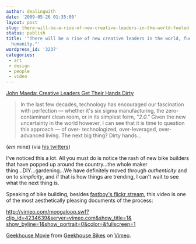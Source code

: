 ```yaml
---
author: dealingwith
date: '2009-05-26 01:35:00'
layout: post
slug: there-will-be-a-rise-of-new-creative-leaders-in-the-world-fueled-by-rich-humanity
status: publish
title: '"There will be a rise of new creative leaders in the world, fueled by rich
  humanity."'
wordpress_id: '3237'
categories:
 - art
 - design
 - people
 - video
---
```


[John Maeda: Creative Leaders Get Their Hands Dirty][1]

> In the last few decades, technology has encouraged our fascination with
perfection — whether it's six sigma manufacturing, the zero-contaminant clean
room, or in its simplest form, _"2.0."_ Given the new uncertainty in the world
however, I can see that it is time to question this approach — of over-
technologized, over-leveraged, over-advanced living. The next big thing? Dirty
hands...

(_em_ mine) (via [his twitters][2])


I've noticed this a lot. All you must do is notice the rash of new bike
builders that have popped up around the country...the whole maker
thing...DIY...gardening...We have definitely moved through _authenticity_ and
on to _simplicity_, and if that is how things are trending, I can't wait to
see what the next thing is.


Speaking of bike building, besides [fastboy's flickr stream][3], this video is
one of the most aesthetically pleasing documents of the process:


[http://vimeo.com/moogaloop.swf?clip_id=4234639&server=vimeo.com&show_title=1&
show_byline=1&show_portrait=0&color=&fullscreen=1][4]

[Geekhouse Movie][5] from [Geekhouse Bikes][6] on [Vimeo][7].


   [1]: http://blogs.harvardbusiness.org/maeda/2009/04/the-dirty-mba.html

   [2]: http://twitter.com/johnmaeda/statuses/1918453228

   [3]: http://www.flickr.com/photos/fastboy/

   [4]: http://vimeo.com/moogaloop.swf?clip_id=4234639&server=vimeo.com&show_title=1&show_byline=1&show_portrait=0&color=&fullscreen=1

   [5]: http://vimeo.com/4234639

   [6]: http://vimeo.com/geekhousebikes

   [7]: http://vimeo.com

   

